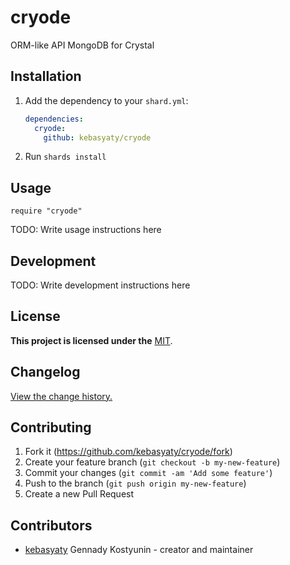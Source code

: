 # cryode

ORM-like API MongoDB for Crystal

## Installation

1. Add the dependency to your `shard.yml`:

   ```yaml
   dependencies:
     cryode:
       github: kebasyaty/cryode
   ```

2. Run `shards install`

## Usage

```crystal
require "cryode"
```

TODO: Write usage instructions here

## Development

TODO: Write development instructions here

## License

**This project is licensed under the** [MIT](https://github.com/kebasyaty/cryode/blob/v0/LICENSE "MIT").

## Changelog

[View the change history.](https://github.com/kebasyaty/cryode/blob/v0/CHANGELOG.md "View the change history.")

## Contributing

1. Fork it (<https://github.com/kebasyaty/cryode/fork>)
2. Create your feature branch (`git checkout -b my-new-feature`)
3. Commit your changes (`git commit -am 'Add some feature'`)
4. Push to the branch (`git push origin my-new-feature`)
5. Create a new Pull Request

## Contributors

- [kebasyaty](https://github.com/kebasyaty) Gennady Kostyunin - creator and maintainer
